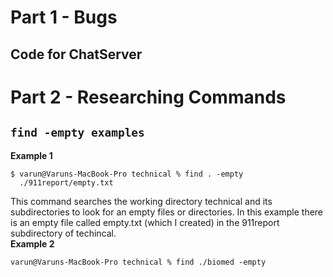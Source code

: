 # Part 1 - Bugs
## Code for ChatServer
# Part 2 - Researching Commands
## ```find -empty examples```
**Example 1**
```
$ varun@Varuns-MacBook-Pro technical % find . -empty
  ./911report/empty.txt
```
This command searches the working directory technical and its subdirectories to look for an empty files or directories. In this example there is an empty file called empty.txt (which I created) in the 911report subdirectory of techincal. \
**Example 2**
```
varun@Varuns-MacBook-Pro technical % find ./biomed -empty
```

